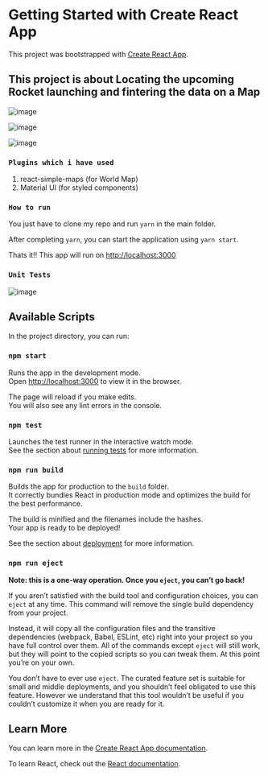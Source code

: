 # Getting Started with Create React App

This project was bootstrapped with [Create React App](https://github.com/facebook/create-react-app).

<h2> This project is about Locating the upcoming Rocket launching and fintering the data on a Map </h2>

![image](https://user-images.githubusercontent.com/7554386/197537557-782531d7-0774-483b-b165-1261327bc02c.png)


![image](https://user-images.githubusercontent.com/7554386/197521977-5389c2f4-f271-45d9-b472-6e9ae24a7251.png)


![image](https://user-images.githubusercontent.com/7554386/197548218-d93e13a4-0b60-4d89-83a0-0b9ca6df7a5e.png)


### `Plugins which i have used`
1. react-simple-maps (for World Map)
2. Material UI (for styled components)

### `How to run`
You just have to clone my repo and run `yarn` in the main folder.

After completing `yarn`, you can start the application using `yarn start`. 

Thats it!! This app will run on [http://localhost:3000](http://localhost:3000)

### `Unit Tests`
![image](https://user-images.githubusercontent.com/7554386/197540017-5a3d9468-f097-4330-a6b4-4fb2c61e4156.png)



## Available Scripts

In the project directory, you can run:

### `npm start`

Runs the app in the development mode.\
Open [http://localhost:3000](http://localhost:3000) to view it in the browser.

The page will reload if you make edits.\
You will also see any lint errors in the console.

### `npm test`

Launches the test runner in the interactive watch mode.\
See the section about [running tests](https://facebook.github.io/create-react-app/docs/running-tests) for more information.

### `npm run build`

Builds the app for production to the `build` folder.\
It correctly bundles React in production mode and optimizes the build for the best performance.

The build is minified and the filenames include the hashes.\
Your app is ready to be deployed!

See the section about [deployment](https://facebook.github.io/create-react-app/docs/deployment) for more information.


### `npm run eject`

**Note: this is a one-way operation. Once you `eject`, you can’t go back!**

If you aren’t satisfied with the build tool and configuration choices, you can `eject` at any time. This command will remove the single build dependency from your project.

Instead, it will copy all the configuration files and the transitive dependencies (webpack, Babel, ESLint, etc) right into your project so you have full control over them. All of the commands except `eject` will still work, but they will point to the copied scripts so you can tweak them. At this point you’re on your own.

You don’t have to ever use `eject`. The curated feature set is suitable for small and middle deployments, and you shouldn’t feel obligated to use this feature. However we understand that this tool wouldn’t be useful if you couldn’t customize it when you are ready for it.

## Learn More

You can learn more in the [Create React App documentation](https://facebook.github.io/create-react-app/docs/getting-started).

To learn React, check out the [React documentation](https://reactjs.org/).
